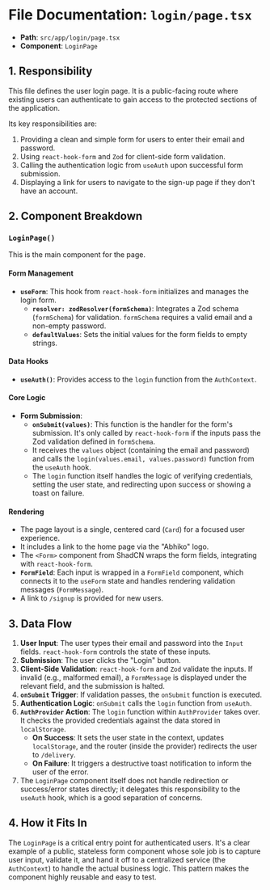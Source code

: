 
# File Documentation: `login/page.tsx`

-   **Path**: `src/app/login/page.tsx`
-   **Component**: `LoginPage`

## 1. Responsibility

This file defines the user login page. It is a public-facing route where existing users can authenticate to gain access to the protected sections of the application.

Its key responsibilities are:
1.  Providing a clean and simple form for users to enter their email and password.
2.  Using `react-hook-form` and `Zod` for client-side form validation.
3.  Calling the authentication logic from `useAuth` upon successful form submission.
4.  Displaying a link for users to navigate to the sign-up page if they don't have an account.

## 2. Component Breakdown

### `LoginPage()`

This is the main component for the page.

#### Form Management
-   **`useForm`**: This hook from `react-hook-form` initializes and manages the login form.
    -   **`resolver: zodResolver(formSchema)`**: Integrates a Zod schema (`formSchema`) for validation. `formSchema` requires a valid email and a non-empty password.
    -   **`defaultValues`**: Sets the initial values for the form fields to empty strings.

#### Data Hooks
-   **`useAuth()`**: Provides access to the `login` function from the `AuthContext`.

#### Core Logic

-   **Form Submission**:
    -   **`onSubmit(values)`**: This function is the handler for the form's submission. It's only called by `react-hook-form` if the inputs pass the Zod validation defined in `formSchema`.
    -   It receives the `values` object (containing the email and password) and calls the `login(values.email, values.password)` function from the `useAuth` hook.
    -   The `login` function itself handles the logic of verifying credentials, setting the user state, and redirecting upon success or showing a toast on failure.

#### Rendering
-   The page layout is a single, centered card (`Card`) for a focused user experience.
-   It includes a link to the home page via the "Abhiko" logo.
-   The `<Form>` component from ShadCN wraps the form fields, integrating with `react-hook-form`.
-   **`FormField`**: Each input is wrapped in a `FormField` component, which connects it to the `useForm` state and handles rendering validation messages (`FormMessage`).
-   A link to `/signup` is provided for new users.

## 3. Data Flow

1.  **User Input**: The user types their email and password into the `Input` fields. `react-hook-form` controls the state of these inputs.
2.  **Submission**: The user clicks the "Login" button.
3.  **Client-Side Validation**: `react-hook-form` and `Zod` validate the inputs. If invalid (e.g., malformed email), a `FormMessage` is displayed under the relevant field, and the submission is halted.
4.  **`onSubmit` Trigger**: If validation passes, the `onSubmit` function is executed.
5.  **Authentication Logic**: `onSubmit` calls the `login` function from `useAuth`.
6.  **`AuthProvider` Action**: The `login` function within `AuthProvider` takes over. It checks the provided credentials against the data stored in `localStorage`.
    -   **On Success**: It sets the user state in the context, updates `localStorage`, and the router (inside the provider) redirects the user to `/delivery`.
    -   **On Failure**: It triggers a destructive toast notification to inform the user of the error.
7.  The `LoginPage` component itself does not handle redirection or success/error states directly; it delegates this responsibility to the `useAuth` hook, which is a good separation of concerns.

## 4. How it Fits In

The `LoginPage` is a critical entry point for authenticated users. It's a clear example of a public, stateless form component whose sole job is to capture user input, validate it, and hand it off to a centralized service (the `AuthContext`) to handle the actual business logic. This pattern makes the component highly reusable and easy to test.
